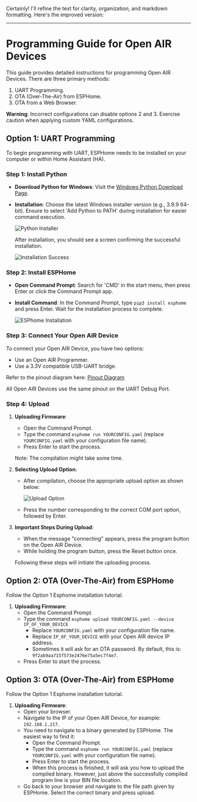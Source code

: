 Certainly! I'll refine the text for clarity, organization, and markdown formatting. Here's the improved version:

---

# Programming Guide for Open AIR Devices

This guide provides detailed instructions for programming Open AIR Devices. There are three primary methods:

1. UART Programming.
2. OTA (Over-The-Air) from ESPHome.
3. OTA from a Web Browser.

**Warning**: Incorrect configurations can disable options 2 and 3. Exercise caution when applying custom YAML configurations.

## Option 1: UART Programming
To begin programming with UART, ESPHome needs to be installed on your computer or within Home Assistant (HA).

### Step 1: Install Python
- **Download Python for Windows**: Visit the [Windows Python Download Page](https://www.python.org/downloads/windows).
- **Installation**: Choose the latest Windows installer version (e.g., 3.9.9 64-bit). Ensure to select 'Add Python to PATH' during installation for easier command execution.

  ![Python Installer](https://www.flamingo-tech.nl/wp-content/uploads/2021/11/image-17.png)

  After installation, you should see a screen confirming the successful installation.

  ![Installation Success](https://www.flamingo-tech.nl/wp-content/uploads/2021/11/image-18.png)

### Step 2: Install ESPHome
- **Open Command Prompt**: Search for 'CMD' in the start menu, then press Enter or click the Command Prompt app.
- **Install Command**: In the Command Prompt, type `pip3 install esphome` and press Enter. Wait for the installation process to complete.

  ![ESPhome Installation](https://www.flamingo-tech.nl/wp-content/uploads/2021/11/image-20-1024x503.png)


### Step 3: Connect Your Open AIR Device 

To connect your Open AIR Device, you have two options:
- Use an Open AIR Programmer.
- Use a 3.3V compatible USB-UART bridge.

Refer to the pinout diagram here: [Pinout Diagram](https://github.com/Flamingo-tech/Open-AIR/blob/main/Open%20AIR%20Valve/Hardware/Open%20AIR%20Valve%20PCB%20Overview_A.pdf)

All Open AIR Devices use the same pinout on the UART Debug Port.

### Step 4: Upload 

1. **Uploading Firmware**: 
   - Open the Command Prompt.
   - Type the command `esphome run YOURCONFIG.yaml` (replace `YOURCONFIG.yaml` with your configuration file name).
   - Press Enter to start the process. 

   Note: The compilation might take some time.

2. **Selecting Upload Option**: 
   - After compilation, choose the appropriate upload option as shown below:
     
     ![Upload Option](https://www.flamingo-tech.nl/wp-content/uploads/2021/11/image-23.png)

   - Press the number corresponding to the correct COM port option, followed by Enter.

3. **Important Steps During Upload**: 
   - When the message "connecting" appears, press the program button on the Open AIR Device.
   - While holding the program button, press the Reset button once.

   Following these steps will initiate the uploading process.


## Option 2: OTA (Over-The-Air) from ESPHome

Follow the Option 1 Esphome installation tutorial.

1. **Uploading Firmware**: 
   - Open the Command Prompt.
   - Type the command `esphome upload YOURCONFIG.yaml --device IP_OF_YOUR_DEVICE` 
     - Replace `YOURCONFIG.yaml` with your configuration file name.
     - Replace `IP_OF_YOUR_DEVICE` with your Open AIR device IP address.
     - Sometimes it will ask for an OTA password. By default, this is: `9f2ab9aa715f573e2476e75a5ec7f4e7`.      		
   - Press Enter to start the process. 

## Option 3: OTA (Over-The-Air) from ESPHome

Follow the Option 1 Esphome installation tutorial.

1. **Uploading Firmware**: 
   - Open your browser.
   - Navigate to the IP of your Open AIR Device, for example: `192.168.1.217`.
   - You need to navigate to a binary generated by ESPHome. The easiest way to find it:
     - Open the Command Prompt.
     - Type the command `esphome run YOURCONFIG.yaml` (replace `YOURCONFIG.yaml` with your configuration file name).
     - Press Enter to start the process. 
     - When this process is finished, it will ask you how to upload the compiled binary. However, just above the successfully compiled program line is your BIN file location.
   - Go back to your browser and navigate to the file path given by ESPHome. Select the correct binary and press upload.


 
 